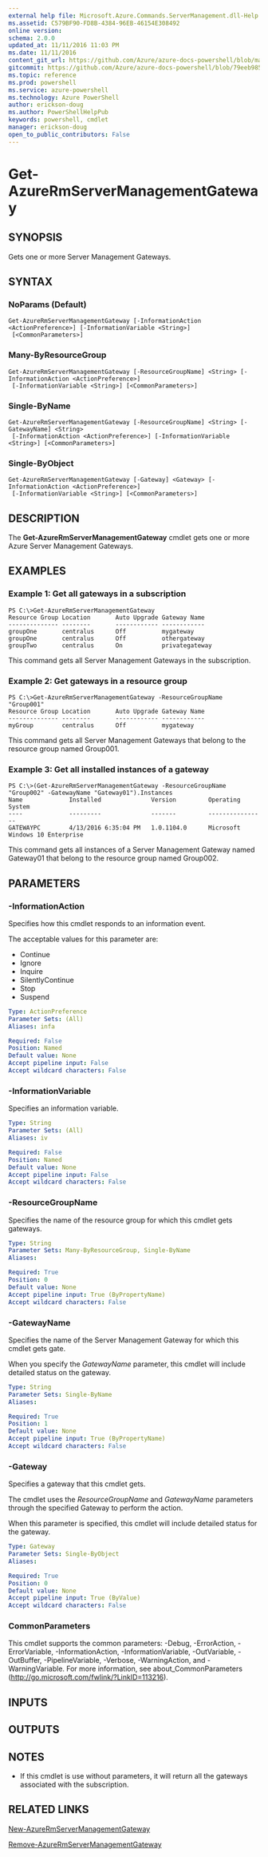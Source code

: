 ```yaml
---
external help file: Microsoft.Azure.Commands.ServerManagement.dll-Help.xml
ms.assetid: C579BF90-FD8B-4384-96EB-46154E308492
online version: 
schema: 2.0.0
updated_at: 11/11/2016 11:03 PM
ms.date: 11/11/2016
content_git_url: https://github.com/Azure/azure-docs-powershell/blob/master/azureps-cmdlets-docs/ResourceManager/AzureRM.ServerManagement/v2.3.0/Get-AzureRmServerManagementGateway.md
gitcommit: https://github.com/Azure/azure-docs-powershell/blob/79eeb985ea480979357fb4695832a0c3d29a48bf/azureps-cmdlets-docs/ResourceManager/AzureRM.ServerManagement/v2.3.0/Get-AzureRmServerManagementGateway.md
ms.topic: reference
ms.prod: powershell
ms.service: azure-powershell
ms.technology: Azure PowerShell
author: erickson-doug
ms.author: PowerShellHelpPub
keywords: powershell, cmdlet
manager: erickson-doug
open_to_public_contributors: False
---
```


# Get-AzureRmServerManagementGateway

## SYNOPSIS
Gets one or more Server Management Gateways.

## SYNTAX

### NoParams (Default)
```
Get-AzureRmServerManagementGateway [-InformationAction <ActionPreference>] [-InformationVariable <String>]
 [<CommonParameters>]
```

### Many-ByResourceGroup
```
Get-AzureRmServerManagementGateway [-ResourceGroupName] <String> [-InformationAction <ActionPreference>]
 [-InformationVariable <String>] [<CommonParameters>]
```

### Single-ByName
```
Get-AzureRmServerManagementGateway [-ResourceGroupName] <String> [-GatewayName] <String>
 [-InformationAction <ActionPreference>] [-InformationVariable <String>] [<CommonParameters>]
```

### Single-ByObject
```
Get-AzureRmServerManagementGateway [-Gateway] <Gateway> [-InformationAction <ActionPreference>]
 [-InformationVariable <String>] [<CommonParameters>]
```

## DESCRIPTION
The **Get-AzureRmServerManagementGateway** cmdlet gets one or more Azure Server Management Gateways.

## EXAMPLES

### Example 1: Get all gateways in a subscription
```
PS C:\>Get-AzureRmServerManagementGateway
Resource Group Location       Auto Upgrade Gateway Name
-------------- --------       ------------ ------------
groupOne       centralus      Off          mygateway
groupOne       centralus      Off          othergateway
groupTwo       centralus      On           privategateway
```

This command gets all Server Management Gateways in the subscription.

### Example 2: Get gateways in a resource group
```
PS C:\>Get-AzureRmServerManagementGateway -ResourceGroupName "Group001"
Resource Group Location       Auto Upgrade Gateway Name
-------------- --------       ------------ ------------
myGroup        centralus      Off          mygateway
```

This command gets all Server Management Gateways that belong to the resource group named Group001.

### Example 3: Get all installed instances of a gateway
```
PS C:\>(Get-AzureRmServerManagementGateway -ResourceGroupName "Group002" -GatewayName "Gateway01").Instances
Name             Installed              Version         Operating System
----             ---------              -------         ----------------
GATEWAYPC        4/13/2016 6:35:04 PM   1.0.1104.0      Microsoft Windows 10 Enterprise
```

This command gets all instances of a Server Management Gateway named Gateway01 that belong to the resource group named Group002.

## PARAMETERS

### -InformationAction
Specifies how this cmdlet responds to an information event.

The acceptable values for this parameter are:

- Continue
- Ignore
- Inquire
- SilentlyContinue
- Stop
- Suspend

```yaml
Type: ActionPreference
Parameter Sets: (All)
Aliases: infa

Required: False
Position: Named
Default value: None
Accept pipeline input: False
Accept wildcard characters: False
```

### -InformationVariable
Specifies an information variable.

```yaml
Type: String
Parameter Sets: (All)
Aliases: iv

Required: False
Position: Named
Default value: None
Accept pipeline input: False
Accept wildcard characters: False
```

### -ResourceGroupName
Specifies the name of the resource group for which this cmdlet gets gateways.

```yaml
Type: String
Parameter Sets: Many-ByResourceGroup, Single-ByName
Aliases: 

Required: True
Position: 0
Default value: None
Accept pipeline input: True (ByPropertyName)
Accept wildcard characters: False
```

### -GatewayName
Specifies the name of the Server Management Gateway for which this cmdlet gets gate.

When you specify the *GatewayName* parameter, this cmdlet will include detailed status on the gateway.

```yaml
Type: String
Parameter Sets: Single-ByName
Aliases: 

Required: True
Position: 1
Default value: None
Accept pipeline input: True (ByPropertyName)
Accept wildcard characters: False
```

### -Gateway
Specifies a gateway that this cmdlet gets.

The cmdlet uses the *ResourceGroupName* and *GatewayName* parameters through the specified Gateway to perform the action.

When this parameter is specified, this cmdlet will include detailed status for the gateway.

```yaml
Type: Gateway
Parameter Sets: Single-ByObject
Aliases: 

Required: True
Position: 0
Default value: None
Accept pipeline input: True (ByValue)
Accept wildcard characters: False
```

### CommonParameters
This cmdlet supports the common parameters: -Debug, -ErrorAction, -ErrorVariable, -InformationAction, -InformationVariable, -OutVariable, -OutBuffer, -PipelineVariable, -Verbose, -WarningAction, and -WarningVariable. For more information, see about_CommonParameters (http://go.microsoft.com/fwlink/?LinkID=113216).

## INPUTS

## OUTPUTS

## NOTES
* If this cmdlet is use without parameters, it will return all the gateways associated with the subscription.

## RELATED LINKS

[New-AzureRmServerManagementGateway](xref:ResourceManager/AzureRM.ServerManagement/v2.3.0/New-AzureRmServerManagementGateway.md)

[Remove-AzureRmServerManagementGateway](xref:ResourceManager/AzureRM.ServerManagement/v2.3.0/Remove-AzureRmServerManagementGateway.md)


